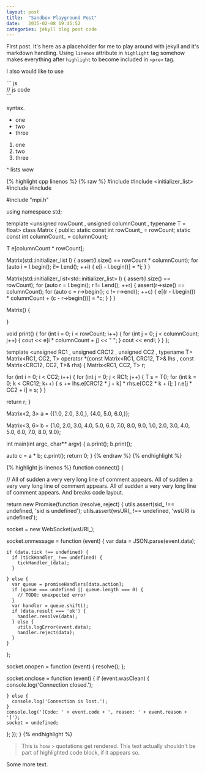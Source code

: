 ```yaml
---
layout: post
title:  "Sandbox Playground Post"
date:   2015-02-08 19:45:52
categories: jekyll blog post code
---
```


First post. It's here as a placeholder for me to play around with jekyll and it's markdown handling. Using `linenos` attribute in `highlight` tag somehow makes everything after `highlight` to become included in `<pre>` tag.

I also would like to use <br />

\`\`\` js <br />
// js code<br />
\`\`\`

syntax.

- one
- two
- three

1. one
2. two
3. three

^ lists wow

{% highlight cpp linenos %}
{% raw %}
#include <iostream>
#include <initializer_list>
#include <cassert>
#include <cmath>

#include "mpi.h"

using namespace std;

template <unsigned rowCount
        , unsigned columnCount
        , typename T = float>
class  Matrix
{
public:
  static const int rowCount_ = rowCount;
  static const int columnCount_ = columnCount;

  T e[columnCount * rowCount];

  Matrix(std::initializer_list<T> l)
  {
    assert(l.size() == rowCount * columnCount);
    for (auto i = l.begin(); i!= l.end(); ++i)
    {
      e[i - l.begin()] = *i;
    }
  }

  Matrix(std::initializer_list<std::initializer_list<T>> l)
  {
    assert(l.size() == rowCount);
    for (auto r = l.begin(); r != l.end(); ++r)
    {
      assert(r->size() == columnCount);
      for (auto c = r->begin(); c != r->end(); ++c)
      {
        e[(r - l.begin()) * columnCount + (c - r->begin())] = *c;
      }
    }
  }

  Matrix()
  {

  }

  void print()
  {
    for (int i = 0; i < rowCount; i++)
    {
      for (int j = 0; j < columnCount; j++)
      {
        cout << e[i * columnCount + j] << " ";
      }
      cout << endl;
    }
  }
};

template <unsigned RC1
        , unsigned CRC12
        , unsigned CC2
        , typename T>
Matrix<RC1, CC2, T> operator *(const Matrix<RC1, CRC12, T>& lhs
                             , const Matrix<CRC12, CC2, T>& rhs)
{
  Matrix<RC1, CC2, T> r;

  for (int i = 0; i < CC2; i++)
  {
    for (int j = 0; j < RC1; j++)
    {
      T s = T();
      for (int k = 0; k < CRC12; k++)
      {
        s += lhs.e[CRC12 * j + k] * rhs.e[CC2 * k + i];
      }
      r.e[j * CC2 + i] = s;
    }
  }

  return r;
}

Matrix<2, 3> a = {{1.0, 2.0, 3.0,},
                  {4.0, 5.0, 6.0,}};

Matrix<3, 6> b = {1.0, 2.0, 3.0, 4.0, 5.0, 6.0,
                  7.0, 8.0, 9.0, 1.0, 2.0, 3.0,
                  4.0, 5.0, 6.0, 7.0, 8.0, 9.0};

int main(int argc, char** argv)
{
  a.print();
  b.print();

  auto c = a * b;
  c.print();
  return 0;
}
{% endraw %}
{% endhighlight %}

{% highlight js linenos %}
function connect() {

// All of sudden a very very long line of comment appears. All of sudden a very very long line of comment appears. All of sudden a very very long line of comment appears. And breaks code layout.

return new Promise(function (resolve, reject) {
  utils.assert(sid_ !== undefined, 'sid is undefined');
  utils.assert(wsURI_ !== undefined, 'wsURI is undefined');

  socket = new WebSocket(wsURI_);

  socket.onmessage = function (event) {
    var data = JSON.parse(event.data);

    if (data.tick !== undefined) {
      if (tickHandler_ !== undefined) {
        tickHandler_(data);
      }

    } else {
      var queue = promiseHandlers[data.action];
      if (queue === undefined || queue.length === 0) {
        // TODO: unexpected error
      }
      var handler = queue.shift();
      if (data.result === 'ok') {
        handler.resolve(data);
      } else {
        utils.logError(event.data);
        handler.reject(data);
      }
    }
  };

  socket.onopen = function (event) {
    resolve();
  };

  socket.onclose = function (event) {
    if (event.wasClean) {
      console.log('Connection closed.');

    } else {
      console.log('Connection is lost.');
    }
    console.log('[Code: ' + event.code + ', reason: ' + event.reason + ']');
    socket = undefined;
  };
});
}
{% endhighlight %}

> This is how `>` quotations get rendered.
> This text actually shouldn't be part of highlighted code block, if it appears so.

Some more text.